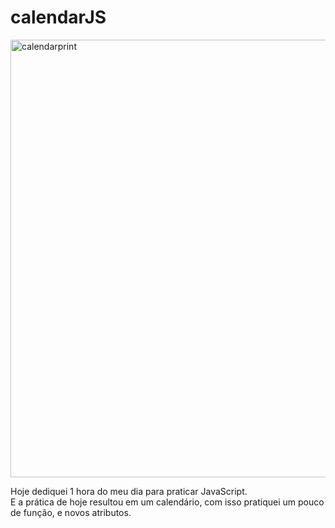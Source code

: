 # calendarJS

<img src="https://ik.imagekit.io/kristhen/calendarprint_qNgcfKI07g.PNG" alt="calendarprint" width="700px"> <br>
<p>Hoje dediquei 1 hora do meu dia para praticar JavaScript.<br>
E a prática de hoje resultou em um calendário, com isso pratiquei um pouco de função, e novos atributos.<p/>
